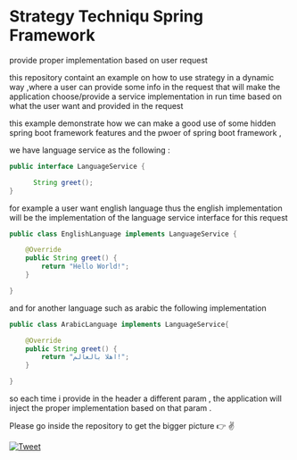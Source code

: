 # Strategy Techniqu Spring Framework 

provide proper implementation based on user request 


this repository containt an example on how to use strategy in a dynamic way ,where a user can  provide some info in the request that will make the application choose/provide a service implementation in run time  based on what the user want and provided in the request

this example demonstrate how we can make a good use of some hidden spring boot framework features and the pwoer of spring boot framework ,

we have language service as the following :

```java
public interface LanguageService {

      String greet();
}
```


for example a user want english language thus the english implementation will be the implementation of the language service  interface for this request 

```java
public class EnglishLanguage implements LanguageService {

	@Override
	public String greet() {
		return "Hello World!";
	}

}
```
and for another language such as arabic the following implementation 

```java
public class ArabicLanguage implements LanguageService{

	@Override
	public String greet() {
		return "اهلا بالعالم!";
	}

}
```
so each time i provide in the header a different param , the application will inject the proper implementation based on that param .

Please go inside the repository to get the bigger picture :point_right: :v:

[![Tweet](https://img.shields.io/twitter/url/http/shields.io.svg?style=social)](https://twitter.com/intent/tweet)

